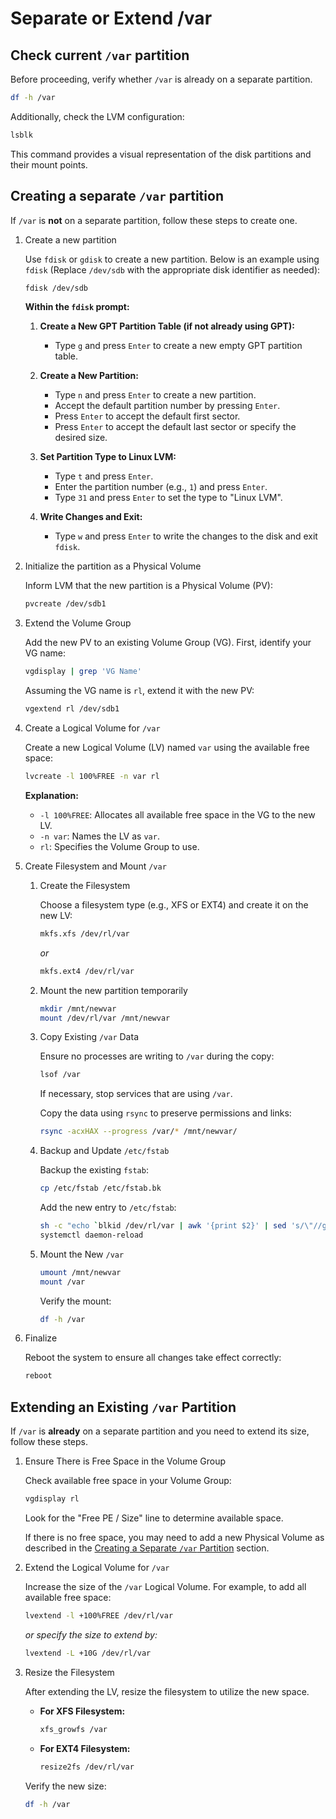 # Separate or Extend /var

## Check current `/var` partition

Before proceeding, verify whether `/var` is already on a separate partition.

```bash
df -h /var
```

Additionally, check the LVM configuration:

```bash
lsblk
```

This command provides a visual representation of the disk partitions and their mount points.

## Creating a separate `/var` partition

If `/var` is **not** on a separate partition, follow these steps to create one.

1. Create a new partition

   Use `fdisk` or `gdisk` to create a new partition. Below is an example using `fdisk` (Replace `/dev/sdb` with the appropriate disk identifier as needed):

   ```bash
   fdisk /dev/sdb
   ```

   **Within the `fdisk` prompt:**

   1. **Create a New GPT Partition Table (if not already using GPT):**

      - Type `g` and press `Enter` to create a new empty GPT partition table.

   2. **Create a New Partition:**

      - Type `n` and press `Enter` to create a new partition.
      - Accept the default partition number by pressing `Enter`.
      - Press `Enter` to accept the default first sector.
      - Press `Enter` to accept the default last sector or specify the desired size.

   3. **Set Partition Type to Linux LVM:**

      - Type `t` and press `Enter`.
      - Enter the partition number (e.g., `1`) and press `Enter`.
      - Type `31` and press `Enter` to set the type to "Linux LVM".

   4. **Write Changes and Exit:**
      - Type `w` and press `Enter` to write the changes to the disk and exit `fdisk`.

1. Initialize the partition as a Physical Volume

   Inform LVM that the new partition is a Physical Volume (PV):

   ```bash
   pvcreate /dev/sdb1
   ```

1. Extend the Volume Group

   Add the new PV to an existing Volume Group (VG). First, identify your VG name:

   ```bash
   vgdisplay | grep 'VG Name'
   ```

   Assuming the VG name is `rl`, extend it with the new PV:

   ```bash
   vgextend rl /dev/sdb1
   ```

1. Create a Logical Volume for `/var`

   Create a new Logical Volume (LV) named `var` using the available free space:

   ```bash
   lvcreate -l 100%FREE -n var rl
   ```

   **Explanation:**

   - `-l 100%FREE`: Allocates all available free space in the VG to the new LV.
   - `-n var`: Names the LV as `var`.
   - `rl`: Specifies the Volume Group to use.

1. Create Filesystem and Mount `/var`

   1. Create the Filesystem

      Choose a filesystem type (e.g., XFS or EXT4) and create it on the new LV:

      ```bash
      mkfs.xfs /dev/rl/var
      ```

      _or_

      ```bash
      mkfs.ext4 /dev/rl/var
      ```

   1. Mount the new partition temporarily

      ```bash
      mkdir /mnt/newvar
      mount /dev/rl/var /mnt/newvar
      ```

   1. Copy Existing `/var` Data

      Ensure no processes are writing to `/var` during the copy:

      ```bash
      lsof /var
      ```

      If necessary, stop services that are using `/var`.

      Copy the data using `rsync` to preserve permissions and links:

      ```bash
      rsync -acxHAX --progress /var/* /mnt/newvar/
      ```

   1. Backup and Update `/etc/fstab`

      Backup the existing `fstab`:

      ```bash
      cp /etc/fstab /etc/fstab.bk
      ```

      Add the new entry to `/etc/fstab`:

      ```bash
      sh -c "echo `blkid /dev/rl/var | awk '{print $2}' | sed 's/\"//g'` /var xfs defaults 0 0 >> /etc/fstab"
      systemctl daemon-reload
      ```

   1. Mount the New `/var`

      ```bash
      umount /mnt/newvar
      mount /var
      ```

      Verify the mount:

      ```bash
      df -h /var
      ```

1. Finalize

   Reboot the system to ensure all changes take effect correctly:

   ```bash
   reboot
   ```

## Extending an Existing `/var` Partition

If `/var` is **already** on a separate partition and you need to extend its size, follow these steps.

1. Ensure There is Free Space in the Volume Group

   Check available free space in your Volume Group:

   ```bash
   vgdisplay rl
   ```

   Look for the "Free PE / Size" line to determine available space.

   If there is no free space, you may need to add a new Physical Volume as described in the [Creating a Separate `/var` Partition](#creating-a-separate-var-partition) section.

1. Extend the Logical Volume for `/var`

   Increase the size of the `/var` Logical Volume. For example, to add all available free space:

   ```bash
   lvextend -l +100%FREE /dev/rl/var
   ```

   _or specify the size to extend by:_

   ```bash
   lvextend -L +10G /dev/rl/var
   ```

1. Resize the Filesystem

   After extending the LV, resize the filesystem to utilize the new space.

   - **For XFS Filesystem:**

     ```bash
     xfs_growfs /var
     ```

   - **For EXT4 Filesystem:**

     ```bash
     resize2fs /dev/rl/var
     ```

   Verify the new size:

   ```bash
   df -h /var
   ```

